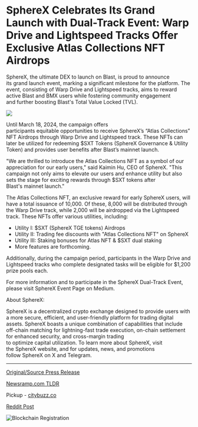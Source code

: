 # SphereX Celebrates Its Grand Launch with Dual-Track Event: Warp Drive and Lightspeed Tracks Offer Exclusive Atlas Collections NFT Airdrops

SphereX, the ultimate DEX to launch on Blast, is proud to announce its grand launch event, marking a significant milestone for the platform. The event, consisting of Warp Drive and Lightspeed tracks, aims to reward active Blast and BMX users while fostering community engagement and further boosting Blast's Total Value Locked (TVL).

![](https://api.blockchainwire.io/uploads/BitMartExchange/editor_image/69387dce-895f-4af0-a791-f85f3868f5f8.png)

Until March 18, 2024, the campaign offers participants equitable opportunities to receive SphereX’s “Atlas Collections” NFT Airdrops through Warp Drive and Lightspeed track. These NFTs can later be utilized for redeeming $SXT Tokens (SphereX Governance & Utility Token) and provides user benefits after Blast’s mainnet launch.

"We are thrilled to introduce the Atlas Collections NFT as a symbol of our appreciation for our early users," said Kaimin Hu, CEO of SphereX. "This campaign not only aims to elevate our users and enhance utility but also sets the stage for exciting rewards through $SXT tokens after Blast's mainnet launch."

The Atlas Collections NFT, an exclusive reward for early SphereX users, will have a total issuance of 10,000. Of these, 8,000 will be distributed through the Warp Drive track, while 2,000 will be airdropped via the Lightspeed track. These NFTs offer various utilities, including:

* Utility I: $SXT (SphereX TGE tokens) Airdrops
* Utility II: Trading fee discounts with "Atlas Collections NFT" on SphereX
* Utility III: Staking bonuses for Atlas NFT & $SXT dual staking
* More features are forthcoming.

Additionally, during the campaign period, participants in the Warp Drive and Lightspeed tracks who complete designated tasks will be eligible for $1,200 prize pools each.

For more information and to participate in the SphereX Dual-Track Event, please visit SphereX Event Page on Medium.

About SphereX:

SphereX is a decentralized crypto exchange designed to provide users with a more secure, efficient, and user-friendly platform for trading digital assets. SphereX boasts a unique combination of capabilities that include off-chain matching for lightning-fast trade execution, on-chain settlement for enhanced security, and cross-margin trading to optimize capital utilization. To learn more about SphereX, visit the SphereX website, and for updates, news, and promotions follow SphereX on X and Telegram. 

---

[Original/Source Press Release](https://blockchainwire.io/press-release/spherex-celebrates-its-grand-launch-with-dual-track-event-warp-drive-and-lightspeed-tracks-offer-exclusive-atlas-collections-nft-airdrops----)
                    

[Newsramp.com TLDR](https://newsramp.com/curated-news/spherex-launches-grand-event-to-reward-blast-and-bmx-users/3d6a4f96a9053d3dccdeb58a1b532d2f) 


Pickup - [citybuzz.co](https://citybuzz.co/2024/03/04/spherex-launches-dual-track-event-with-exclusive-nft-airdrops)
 



[Reddit Post](https://www.reddit.com/r/CryptoNewsInfo/comments/1b6rm91/spherex_launches_grand_event_to_reward_blast_and/) 



![Blockchain Registration](https://cdn.newsramp.app/blockchainwire/qrcode/243/4/ulnaLIUO.webp)